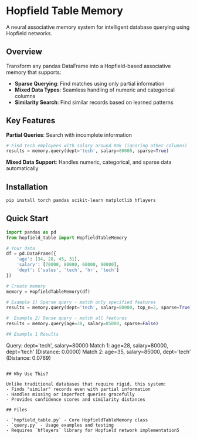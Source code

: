 # Hopfield Table Memory

A neural associative memory system for intelligent database querying using Hopfield networks.

## Overview

Transform any pandas DataFrame into a Hopfield-based associative memory that supports:
- **Sparse Querying**: Find matches using only partial information
- **Mixed Data Types**: Seamless handling of numeric and categorical columns
- **Similarity Search**: Find similar records based on learned patterns

## Key Features

**Partial Queries**: Search with incomplete information
```python
# Find tech employees with salary around 80k (ignoring other columns)
results = memory.query(dept='tech', salary=80000, sparse=True)
```

**Mixed Data Support**: Handles numeric, categorical, and sparse data automatically

## Installation

```bash
pip install torch pandas scikit-learn matplotlib hflayers
```

## Quick Start

```python
import pandas as pd
from hopfield_table import HopfieldTableMemory

# Your data
df = pd.DataFrame({
    'age': [34, 28, 45, 31],
    'salary': [70000, 80000, 60000, 90000], 
    'dept': ['sales', 'tech', 'hr', 'tech']
})

# Create memory
memory = HopfieldTableMemory(df)

# Example 1) Sparse query - match only specified features
results = memory.query(dept='tech', salary=80000, top_n=2, sparse=True)

#  Example 2) Dense query - match all features  
results = memory.query(age=30, salary=85000, sparse=False)

## Example 1 Results

```
Query: dept='tech', salary=80000
Match 1: age=28, salary=80000, dept='tech' (Distance: 0.0000)
Match 2: age=35, salary=85000, dept='tech' (Distance: 0.0769)
```

## Why Use This?

Unlike traditional databases that require rigid, this system:
- Finds "similar" records even with partial information
- Handles missing or imperfect queries gracefully
- Provides confidence scores and similarity distances

## Files

- `hopfield_table.py` - Core HopfieldTableMemory class
- `query.py` - Usage examples and testing
- Requires `hflayers` library for Hopfield network implementation5
